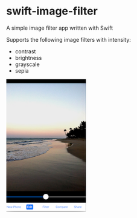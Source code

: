# swift-image-filter
A simple image filter app written with Swift

Supports the following image filters with intensity:

   * contrast
   * brightness
   * grayscale
   * sepia

![Filterer](/filter.png?raw=true "Filterer")

